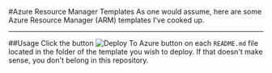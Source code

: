 #Azure Resource Manager Templates
As one would assume, here are some Azure Resource Manager (ARM) templates I've cooked up.

---

##Usage
Click the button ![Deploy To Azure](https://azuredeploy.net/deploybutton.png "Deploy To Azure") button on each `README.md` file located in the folder of the template you wish to deploy. If that doesn't make sense, you don't belong in this repository.